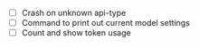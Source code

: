 - [ ] Crash on unknown api-type
- [ ] Command to print out current model settings
- [ ] Count and show token usage